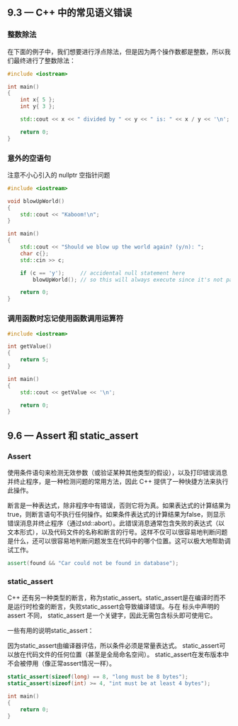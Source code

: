 ## 9.3 — C++ 中的常见语义错误

### 整数除法

在下面的例子中，我们想要进行浮点除法，但是因为两个操作数都是整数，所以我们最终进行了整数除法：

```c++
#include <iostream>

int main()
{
    int x{ 5 };
    int y{ 3 };

    std::cout << x << " divided by " << y << " is: " << x / y << '\n'; // integer division

    return 0;
}
```

### 意外的空语句

注意不小心引入的 nullptr 空指针问题

```c++
#include <iostream>

void blowUpWorld()
{
    std::cout << "Kaboom!\n";
}

int main()
{
    std::cout << "Should we blow up the world again? (y/n): ";
    char c{};
    std::cin >> c;

    if (c == 'y');     // accidental null statement here
        blowUpWorld(); // so this will always execute since it's not part of the if-statement

    return 0;
}
```

### 调用函数时忘记使用函数调用运算符

```c++
#include <iostream>

int getValue()
{
    return 5;
}

int main()
{
    std::cout << getValue << '\n';

    return 0;
}
```

## 9.6 — Assert 和 static_assert

### Assert

使用条件语句来检测无效参数（或验证某种其他类型的假设），以及打印错误消息并终止程序，是一种检测问题的常用方法，因此 C++ 提供了一种快捷方法来执行此操作。

断言是一种表达式，除非程序中有错误，否则它将为真。如果表达式的计算结果为true，则断言语句不执行任何操作。如果条件表达式的计算结果为false，则显示错误消息并终止程序（通过std::abort）。此错误消息通常包含失败的表达式（以文本形式），以及代码文件的名称和断言的行号。这样不仅可以很容易地判断问题是什么，还可以很容易地判断问题发生在代码中的哪个位置。这可以极大地帮助调试工作。

```c++
assert(found && "Car could not be found in database");
```

### static_assert

C++ 还有另一种类型的断言，称为static_assert。static_assert是在编译时而不是运行时检查的断言，失败static_assert会导致编译错误。与在 <cassert> 标头中声明的 assert 不同， static_assert 是一个关键字，因此无需包含标头即可使用它。

一些有用的说明static_assert：

因为static_assert由编译器评估，所以条件必须是常量表达式。
static_assert可以放在代码文件的任何位置（甚至是全局命名空间）。
static_assert在发布版本中不会被停用（像正常assert情况一样）。

```c++
static_assert(sizeof(long) == 8, "long must be 8 bytes");
static_assert(sizeof(int) >= 4, "int must be at least 4 bytes");

int main()
{
	return 0;
}
```